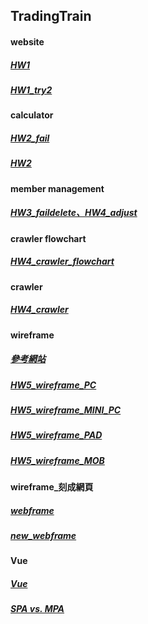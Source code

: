 ## TradingTrain
#### website
##### [HW1](https://ya-rong.github.io/TradingTrain/221120_HW1/)
##### [HW1_try2](https://ya-rong.github.io/TradingTrain/221120_HW1/try2/try2.html)
#### calculator
##### [HW2_fail](https://ya-rong.github.io/TradingTrain/221127_HW2/index.html)
##### [HW2](https://ya-rong.github.io//TradingTrain/221127_HW2/try3/index3.html)
#### member management
##### [HW3_faildelete、HW4_adjust](https://ya-rong.github.io//TradingTrain/221204_HW3/index.html)
#### crawler flowchart
##### [HW4_crawler_flowchart](https://github.com/Ya-Rong/TradingTrain/blob/main/221211_HW4/HW4_crawler_flowchart_2.png)
#### crawler
##### [HW4_crawler](https://github.com/Ya-Rong/TradingTrain/blob/main/221211_HW4/HW4_try5%20copy.ipynb)
#### wireframe
##### [參考網站](file:///C:/Users/happy/Downloads/2022%20TradingTrain%E9%8E%9A%E5%9C%88%E8%A8%93%E7%B7%B4/HW5/%E8%81%AF%E5%90%88%E5%A0%B1%EF%BD%9C%E7%9B%A3%E7%9D%A3%E6%9C%89%E6%AC%8A%E5%8A%9B%E7%9A%84%E4%BA%BA%EF%BC%8C%E9%97%9C%E6%87%B7%E6%9C%89%E9%9C%80%E8%A6%81%E7%9A%84%E4%BA%BA.html)
##### [HW5_wireframe_PC](https://github.com/Ya-Rong/TradingTrain/blob/main/230103_HW5/PC.png)
##### [HW5_wireframe_MINI_PC](https://github.com/Ya-Rong/TradingTrain/blob/main/230103_HW5/MINI%20PC.png)
##### [HW5_wireframe_PAD](https://github.com/Ya-Rong/TradingTrain/blob/main/230103_HW5/PAD.png)
##### [HW5_wireframe_MOB](https://github.com/Ya-Rong/TradingTrain/blob/main/230103_HW5/MOB.png)
#### wireframe_刻成網頁
<!-- ##### [HW6_wireframe_刻成網頁]() -->
##### [webframe](https://ya-rong.github.io//TradingTrain/230108_HW6/index1.html)
##### [new_webframe](https://ya-rong.github.io//TradingTrain/230319_HW6/index2.html)
#### Vue
##### [Vue](https://hackmd.io/@yaaaarong/HJhP_Fhxh)
##### [SPA vs. MPA](https://hackmd.io/@yaaaarong/HyAmk-lfn)